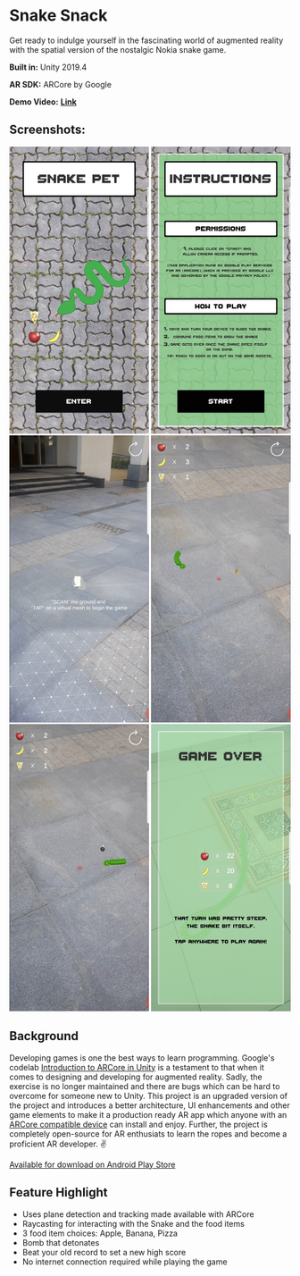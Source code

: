 # Snake Snack
Get ready to indulge yourself in the fascinating world of augmented reality with the spatial version of the nostalgic Nokia snake game.

**Built in:** Unity 2019.4

**AR SDK:** ARCore by Google

**Demo Video:** **[Link](https://youtu.be/qW1h1FNRdFY)**

## Screenshots:
 <img src="Images/Start.jpg" width="250">  <img src="Images/Instructions.jpg" width="250"> <img src="Images/Tap.jpg" width="250"> <img src="Images/Pizza.jpg" width="250"> <img src="Images/Bomb.jpg" width="250"> <img src="Images/GO.jpg" width="250">

## Background
Developing games is one the best ways to learn programming. Google's codelab [Introduction to ARCore in Unity](https://codelabs.developers.google.com/codelabs/arcore-intro/index.html?index=..%2F..index#0) is a testament to that when it comes to designing and developing for augmented reality. Sadly, the exercise is no longer maintained and there are bugs which can be hard to overcome for someone new to Unity. This project is an upgraded version of the project and introduces a better architecture, UI enhancements and other game elements to make it a production ready AR app which anyone with an [ARCore compatible device](https://developers.google.com/ar/discover/supported-devices) can install and enjoy. Further, the project is completely open-source for AR enthusiats to learn the ropes and become a proficient AR developer. :v:

[Available for download on Android Play Store](https://play.google.com/store/apps/details?id=com.cosmoreal.snakepet)

## Feature Highlight
* Uses plane detection and tracking made available with ARCore
* Raycasting for interacting with the Snake and the food items
* 3 food item choices: Apple, Banana, Pizza
* Bomb that detonates
* Beat your old record to set a new high score
* No internet connection required while playing the game



